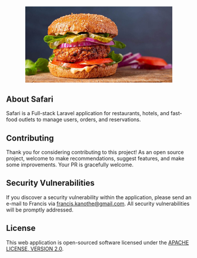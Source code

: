 <p align="center"><img src="https://github.com/mwanginjuguna/public-image-assets/blob/main/images/burger%20plant-based%20protein-min.jpg" width="400" alt="Logo"></p>

## About Safari

Safari is a Full-stack Laravel application for restaurants, hotels, and fast-food outlets to manage users, orders, and reservations.

## Contributing

Thank you for considering contributing to this project! As an open source project, welcome to make recommendations, suggest features, and make some improvements. Your PR is gracefully welcome.

## Security Vulnerabilities

If you discover a security vulnerability within the application, please send an e-mail to Francis via [francis.kanothe@gmail.com](mailto:francis.kanothe@gmail.com). All security vulnerabilities will be promptly addressed.

## License

This web application is open-sourced software licensed under the [APACHE LICENSE, VERSION 2.0](https://opensource.org/licenses/Apache-2.0).
